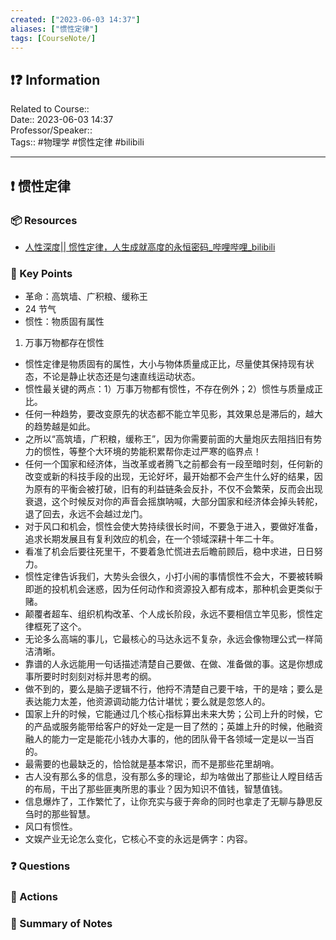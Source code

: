 ```yaml
---
created: ["2023-06-03 14:37"]
aliases: ["惯性定律"]
tags: [CourseNote/]
---
```


## ❗❓ Information

Related to Course::  
Date:: 2023-06-03 14:37  
Professor/Speaker::  
Tags:: #物理学 #惯性定律 #bilibili

---

## ❗ 惯性定律

### 📦 Resources

- [人性深度|| 惯性定律，人生成就高度的永恒密码_哔哩哔哩_bilibili](https://www.bilibili.com/video/BV1Tg4y1p7WX/?spm_id_from=333.337.search-card.all.click&vd_source=25509bb582bc4a25d86d871d5cdffca3)

### 🔑 Key Points

- 革命：高筑墙、广积粮、缓称王
- 24 节气
- 惯性：物质固有属性

1. 万事万物都存在惯性

- 惯性定律是物质固有的属性，大小与物体质量成正比，尽量使其保持现有状态，不论是静止状态还是匀速直线运动状态。
- 惯性最关键的两点：1）万事万物都有惯性，不存在例外；2）惯性与质量成正比。
- 任何一种趋势，要改变原先的状态都不能立竿见影，其效果总是滞后的，越大的趋势越是如此。
- 之所以“高筑墙，广积粮，缓称王”，因为你需要前面的大量炮灰去阻挡旧有势力的惯性，等整个大环境的势能积累帮你走过严寒的临界点！
- 任何一个国家和经济体，当改革或者腾飞之前都会有一段至暗时刻，任何新的改变或新的科技手段的出现，无论好坏，最开始都不会产生什么好的结果，因为原有的平衡会被打破，旧有的利益链条会反扑，不仅不会繁荣，反而会出现衰退，这个时候反对你的声音会摇旗呐喊，大部分国家和经济体会掉头转舵，退了回去，永远不会越过龙门。
- 对于风口和机会，惯性会使大势持续很长时间，不要急于进入，要做好准备，追求长期发展且有复利效应的机会，在一个领域深耕十年二十年。
- 看准了机会后要往死里干，不要着急忙慌进去后瞻前顾后，稳中求进，日日努力。
- 惯性定律告诉我们，大势头会很久，小打小闹的事情惯性不会大，不要被转瞬即逝的投机机会迷惑，因为任何动作和资源投入都有成本，那种机会更类似于赌。
- 颠覆者超车、组织机构改革、个人成长阶段，永远不要相信立竿见影，惯性定律框死了这个。
- 无论多么高端的事儿，它最核心的马达永远不复杂，永远会像物理公式一样简洁清晰。
- 靠谱的人永远能用一句话描述清楚自己要做、在做、准备做的事。这是你想成事所要时时刻刻对标并思考的纲。
- 做不到的，要么是脑子逻辑不行，他捋不清楚自己要干啥，干的是啥；要么是表达能力太差，他资源调动能力估计堪忧；要么就是忽悠人的。
- 国家上升的时候，它能通过几个核心指标算出未来大势；公司上升的时候，它的产品或服务能带给客户的好处一定是一目了然的；英雄上升的时候，他融资融人的能力一定是能花小钱办大事的，他的团队骨干各领域一定是以一当百的。
- 最需要的也最缺乏的，恰恰就是基本常识，而不是那些花里胡哨。
- 古人没有那么多的信息，没有那么多的理论，却为啥做出了那些让人瞠目结舌的布局，干出了那些匪夷所思的事业？因为知识不值钱，智慧值钱。
- 信息爆炸了，工作繁忙了，让你充实与疲于奔命的同时也拿走了无聊与静思反刍时的那些智慧。
- 风口有惯性。
- 文娱产业无论怎么变化，它核心不变的永远是俩字：内容。

### ❓ Questions

### 🎯 Actions

### 📃 Summary of Notes
